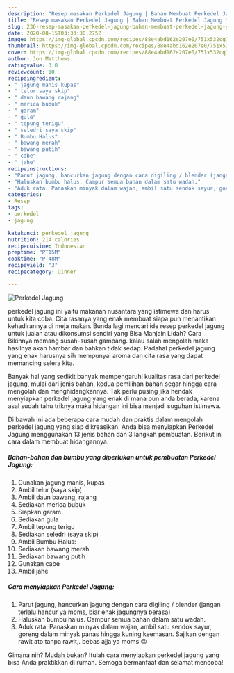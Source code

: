 ```yaml
---
description: "Resep masakan Perkedel Jagung | Bahan Membuat Perkedel Jagung Yang Enak Dan Lezat"
title: "Resep masakan Perkedel Jagung | Bahan Membuat Perkedel Jagung Yang Enak Dan Lezat"
slug: 236-resep-masakan-perkedel-jagung-bahan-membuat-perkedel-jagung-yang-enak-dan-lezat
date: 2020-08-15T03:33:30.275Z
image: https://img-global.cpcdn.com/recipes/88e4abd162e207e0/751x532cq70/perkedel-jagung-foto-resep-utama.jpg
thumbnail: https://img-global.cpcdn.com/recipes/88e4abd162e207e0/751x532cq70/perkedel-jagung-foto-resep-utama.jpg
cover: https://img-global.cpcdn.com/recipes/88e4abd162e207e0/751x532cq70/perkedel-jagung-foto-resep-utama.jpg
author: Jon Matthews
ratingvalue: 3.8
reviewcount: 10
recipeingredient:
- " jagung manis kupas"
- " telur saya skip"
- " daun bawang rajang"
- " merica bubuk"
- " garam"
- " gula"
- " tepung terigu"
- " seledri saya skip"
- " Bumbu Halus"
- " bawang merah"
- " bawang putih"
- " cabe"
- " jahe"
recipeinstructions:
- "Parut jagung, hancurkan jagung dengan cara digiling / blender (jangan terlalu hancur ya moms, biar enak jagungnya berasa)"
- "Haluskan bumbu halus. Campur semua bahan dalam satu wadah."
- "Aduk rata. Panaskan minyak dalam wajan, ambil satu sendok sayur, goreng dalam minyak panas hingga kuning keemasan. Sajikan dengan rawit ato tanpa rawit,. bebas ajja ya moms 😉"
categories:
- Resep
tags:
- perkedel
- jagung

katakunci: perkedel jagung 
nutrition: 214 calories
recipecuisine: Indonesian
preptime: "PT15M"
cooktime: "PT48M"
recipeyield: "3"
recipecategory: Dinner

---
```



![Perkedel Jagung](https://img-global.cpcdn.com/recipes/88e4abd162e207e0/751x532cq70/perkedel-jagung-foto-resep-utama.jpg)


perkedel jagung ini yaitu makanan nusantara yang istimewa dan harus untuk kita coba. Cita rasanya yang enak membuat siapa pun menantikan kehadirannya di meja makan.
Bunda lagi mencari ide resep perkedel jagung untuk jualan atau dikonsumsi sendiri yang Bisa Manjain Lidah? Cara Bikinnya memang susah-susah gampang. kalau salah mengolah maka hasilnya akan hambar dan bahkan tidak sedap. Padahal perkedel jagung yang enak harusnya sih mempunyai aroma dan cita rasa yang dapat memancing selera kita.



Banyak hal yang sedikit banyak mempengaruhi kualitas rasa dari perkedel jagung, mulai dari jenis bahan, kedua pemilihan bahan segar hingga cara mengolah dan menghidangkannya. Tak perlu pusing jika hendak menyiapkan perkedel jagung yang enak di mana pun anda berada, karena asal sudah tahu triknya maka hidangan ini bisa menjadi suguhan istimewa.


Di bawah ini ada beberapa cara mudah dan praktis dalam mengolah perkedel jagung yang siap dikreasikan. Anda bisa menyiapkan Perkedel Jagung menggunakan 13 jenis bahan dan 3 langkah pembuatan. Berikut ini cara dalam membuat hidangannya.

<!--inarticleads1-->

##### Bahan-bahan dan bumbu yang diperlukan untuk pembuatan Perkedel Jagung:

1. Gunakan  jagung manis, kupas
1. Ambil  telur (saya skip)
1. Ambil  daun bawang, rajang
1. Sediakan  merica bubuk
1. Siapkan  garam
1. Sediakan  gula
1. Ambil  tepung terigu
1. Sediakan  seledri (saya skip)
1. Ambil  Bumbu Halus:
1. Sediakan  bawang merah
1. Sediakan  bawang putih
1. Gunakan  cabe
1. Ambil  jahe




<!--inarticleads2-->

##### Cara menyiapkan Perkedel Jagung:

1. Parut jagung, hancurkan jagung dengan cara digiling / blender (jangan terlalu hancur ya moms, biar enak jagungnya berasa)
1. Haluskan bumbu halus. Campur semua bahan dalam satu wadah.
1. Aduk rata. Panaskan minyak dalam wajan, ambil satu sendok sayur, goreng dalam minyak panas hingga kuning keemasan. Sajikan dengan rawit ato tanpa rawit,. bebas ajja ya moms 😉




Gimana nih? Mudah bukan? Itulah cara menyiapkan perkedel jagung yang bisa Anda praktikkan di rumah. Semoga bermanfaat dan selamat mencoba!
